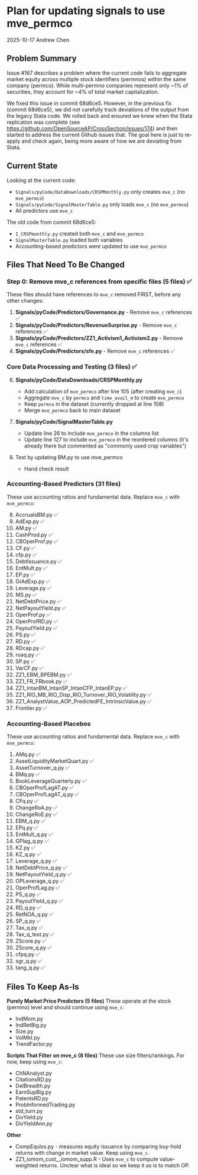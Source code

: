 # Plan for updating signals to use mve_permco

2025-10-17 Andrew Chen

## Problem Summary

Issue #167 describes a problem where the current code fails to aggregate market equity across multiple stock identifiers (permnos) within the same company (permco). While multi-permno companies represent only ~1% of securities, they account for ~4% of total market capitalization.

We fixed this issue in commit 68d6ce5. However, in the previous fix (commit 68d6ce5), we did not carefully track deviations of the output from the legacy Stata code. We rolled back and ensured we knew when the Stata replication was complete (see https://github.com/OpenSourceAP/CrossSection/issues/174) and then started to address the current Github issues that. The goal here is just to re-apply and check again, being more aware of how we are deviating from Stata. 

## Current State

Looking at the current code:
- `Signals/pyCode/DataDownloads/CRSPMonthly.py` only creates `mve_c` (no `mve_permco`)
- `Signals/pyCode/SignalMasterTable.py` only loads `mve_c` (no `mve_permco`)
- All predictors use `mve_c`

The old code from commit 68d6ce5:
- `I_CRSPmonthly.py` created both `mve_c` and `mve_permco`
- `SignalMasterTable.py` loaded both variables
- Accounting-based predictors were updated to use `mve_permco`

## Files That Need To Be Changed

### Step 0: Remove mve_c references from specific files (5 files) ✅

These files should have references to `mve_c` removed FIRST, before any other changes:

1. **Signals/pyCode/Predictors/Governance.py** - Remove `mve_c` references ✅
2. **Signals/pyCode/Predictors/RevenueSurprise.py** - Remove `mve_c` references ✅
3. **Signals/pyCode/Predictors/ZZ1_Activism1_Activism2.py** - Remove `mve_c` references ✅
4. **Signals/pyCode/Predictors/sfe.py** - Remove `mve_c` references ✅

### Core Data Processing and Testing (3 files) ✅

6. **Signals/pyCode/DataDownloads/CRSPMonthly.py**
   - Add calculation of `mve_permco` after line 105 (after creating `mve_c`)
   - Aggregate `mve_c` by `permco` and `time_avail_m` to create `mve_permco`
   - Keep `permco` in the dataset (currently dropped at line 108)
   - Merge `mve_permco` back to main dataset

7. **Signals/pyCode/SignalMasterTable.py**
   - Update line 26 to include `mve_permco` in the columns list
   - Update line 127 to include `mve_permco` in the reordered columns (it's already there but commented as "commonly used crsp variables")

8. Test by updating BM.py to use mve_permco
   - Hand check result


### Accounting-Based Predictors (31 files)

These use accounting ratios and fundamental data. Replace `mve_c` with `mve_permco`:

8. AccrualsBM.py ✅
9. AdExp.py ✅
10. AM.py ✅
12. CashProd.py ✅
13. CBOperProf.py ✅
14. CF.py ✅
15. cfp.py ✅
16. DebtIssuance.py ✅
17. EntMult.py ✅
18. EP.py ✅
19. GrAdExp.py ✅
20. Leverage.py ✅
21. MS.py ✅
22. NetDebtPrice.py ✅
23. NetPayoutYield.py ✅
24. OperProf.py ✅
25. OperProfRD.py ✅
26. PayoutYield.py ✅
27. PS.py ✅
28. RD.py ✅
29. RDcap.py ✅
30. roaq.py ✅
31. SP.py ✅
32. VarCF.py ✅
33. ZZ1_EBM_BPEBM.py ✅
34. ZZ1_FR_FRbook.py ✅
35. ZZ1_IntanBM_IntanSP_IntanCFP_IntanEP.py ✅
36. ZZ1_RIO_MB_RIO_Disp_RIO_Turnover_RIO_Volatility.py ✅
37. ZZ1_AnalystValue_AOP_PredictedFE_IntrinsicValue.py ✅
38. Frontier.py ✅

### Accounting-Based Placebos 

These use accounting ratios and fundamental data. Replace `mve_c` with `mve_permco`:

1. AMq.py ✅
2. AssetLiquidityMarketQuart.py ✅
3. AssetTurnover_q.py ✅
4. BMq.py ✅
5. BookLeverageQuarterly.py ✅
6. CBOperProfLagAT.py ✅
7. CBOperProfLagAT_q.py ✅
8. CFq.py ✅
9. ChangeRoA.py ✅
10. ChangeRoE.py ✅
11. EBM_q.py ✅
12. EPq.py ✅
13. EntMult_q.py ✅
14. GPlag_q.py ✅
15. KZ.py ✅
16. KZ_q.py ✅
17. Leverage_q.py ✅
18. NetDebtPrice_q.py ✅
19. NetPayoutYield_q.py ✅
20. OPLeverage_q.py ✅
21. OperProfLag.py ✅
22. PS_q.py ✅
23. PayoutYield_q.py ✅
24. RD_q.py ✅
25. RetNOA_q.py ✅
26. SP_q.py ✅
27. Tax_q.py ✅
28. Tax_q_test.py ✅
29. ZScore.py ✅
30. ZScore_q.py ✅
31. cfpq.py ✅
32. sgr_q.py ✅
33. tang_q.py ✅

## Files To Keep As-Is

**Purely Market Price Predictors (5 files)**
These operate at the stock (permno) level and should continue using `mve_c`:
- IndMom.py
- IndRetBig.py
- Size.py
- VolMkt.py
- TrendFactor.py

**Scripts That Filter on mve_c (8 files)**
These use size filters/rankings. For now, keep using `mve_c`:
- ChNAnalyst.py
- CitationsRD.py
- DelBreadth.py
- EarnSupBig.py
- PatentsRD.py
- ProbInformedTrading.py
- std_turn.py
- DivYield.py
- DivYieldAnn.py

**Other**
- CompEquIss.py - measures equity issuance by comparing buy-hold returns with change in market value. Keep using `mve_c`.
- ZZ1_iomom_cust__iomom_supp.R - Uses `mve_c` to compute value-weighted returns. Unclear what is ideal so we keep it as is to match OP.



